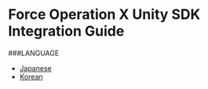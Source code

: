 # Force Operation X Unity SDK Integration Guide

###LANGUAGE
* [Japanese](./lang/ja/README.md)
* [Korean](./lang/ko/README.md)
